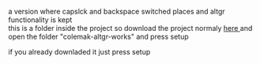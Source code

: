 a version where capslck and backspace switched places and altgr functionality is kept<br>
this is a folder inside the project so download the project normaly <a href="https://github.com/kataya1/Custom-COLEMAK-keyboard-layout/archive/v1.1.1.zip"> here </a> and open the folder "colemak-altgr-works" and press setup

if you already downladed it just press setup
